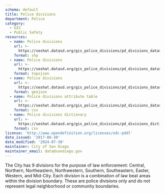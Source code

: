 ```yaml
---
schema: default
title: Police divisions
department: Police
category:
  - GIS
  - Public Safety
resources:
  - name: Police divisions
    url: >-
      https://seshat.datasd.org/gis_police_divisions/pd_divisions_datasd.zip
    format: shp
  - name: Police divisions
    url: >-
      https://seshat.datasd.org/gis_police_divisions/pd_divisions_datasd.topo.json
    format: topojson
  - name: Police divisions
    url: >-
      https://seshat.datasd.org/gis_police_divisions/pd_divisions_datasd.geojson
    format: geojson
  - name: Police divisions attribute table
    url: >-
      https://seshat.datasd.org/gis_police_divisions/pd_divisions_datasd.csv
    format: csv
  - name: Police divisions dictionary
    url: >-
      https://seshat.datasd.org/gis_police_divisions/pd_divisions_dictionary_datasd.csv
    format: csv
license: 'http://www.opendefinition.org/licenses/odc-pddl'
date_issued: '2017-06-30'
date_modified: '2024-07-30'
maintainer: City of San Diego
maintainer_email: data@sandiego.gov
---
```

The City has 9 divisions for the purpose of law enforcement: Central, Northern, Northeastern, Northwestern, Southern, Southeastern, Easter, Western, and Mid-City. Each division is a combination of law beat areas within the division boundary. These are police divisions only and do not represent legal neighborhood or community boundaries.
<!--more-->